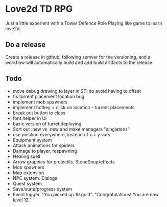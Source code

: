 # Love2d TD RPG

Just a little experient with a Tower Defence Role Playing like game to learn love2d.

## Do a release

Create a release in github, following semver for the versioning, and a workflow will automatically build and add build artifacts to the release.

## Todo

* move debug drawing to layer in STI do avoid having to offset
* fix turrent placement location bug
* implement mob spawners
* implement hotkey + click on location - turrent placements
* break out button to class
* font helper in Ui
* basic version of turret deploying
* Sort out :new vs .new and make managers "singletons"
* use position everywhere, instead of x + y vars
* Equipment system
* Attack animations for spiders
* Damage to player, respawning
* Healing spell
* Arrow graphics for projectils. StoneSoup/effects
* Mob spawners
* Map extension
* NPC system. Dialogs
* Quest system
* Save/state/progress system
* Event logger. "You picked up 10 gold". "Congratulations! You are now level 12."
